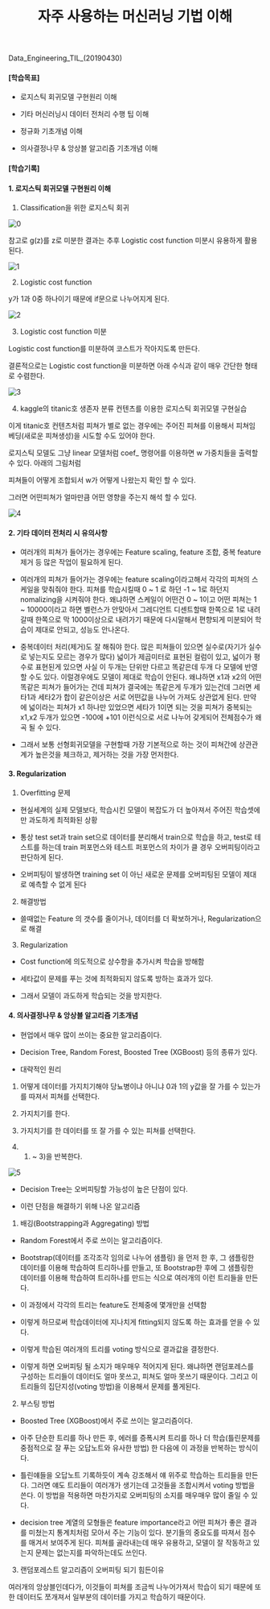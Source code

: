 ﻿---
layout: post
title: "자주 사용하는 머신러닝 기법 이해"
tags: [Data Engineering]
comments: true
---

Data_Engineering_TIL_(20190430)


#### [학습목표]

- 로지스틱 회귀모델 구현원리 이해


- 기타 머신러닝시 데이터 전처리 수행 팁 이해


- 정규화 기초개념 이해


- 의사결정나무 & 앙상블 알고리즘 기초개념 이해

#### [학습기록]


#### 1. 로지스틱 회귀모델 구현원리 이해

1) Classification을 위한 로지스틱 회귀

![0](https://user-images.githubusercontent.com/41605276/57009722-69764000-6c33-11e9-8609-a228e653e6f7.png)

참고로 g(z)를 z로 미분한 결과는 추후 Logistic cost function 미분시 유용하게 활용된다.

![1](https://user-images.githubusercontent.com/41605276/57009727-7135e480-6c33-11e9-9215-f997bdb2cfd2.jpg)

2) Logistic cost function

y가 1과 0중 하나이기 때문에 if문으로 나누어지게 된다.

![2](https://user-images.githubusercontent.com/41605276/57009736-7eeb6a00-6c33-11e9-8aa6-82814bfb3129.jpg)

3) Logistic cost function 미분

Logistic cost function를 미분하여 코스트가 작아지도록 만든다.

결론적으로는 Logistic cost function을 미분하면 아래 수식과 같이 매우 간단한 형태로 수렴한다.

![3](https://user-images.githubusercontent.com/41605276/57009747-8ad72c00-6c33-11e9-9ada-4a2430a7dbd1.png)

4) kaggle의 titanic호 생존자 분류 컨텐츠를 이용한 로지스틱 회귀모델 구현실습

이게 titanic호 컨텐츠처럼 피쳐가 별로 없는 경우에는 주어진 피쳐를 이용해서 피쳐임베딩(새로운 피쳐생성)을 시도할 수도 있어야 한다.

로지스틱 모델도 그냥 linear 모델처럼 coef_ 명령어를 이용하면 w 가중치들을 출력할 수 있다. 아래의 그림처럼

피쳐들이 어떻게 조합되서 w가 어떻게 나왔는지 확인 할 수 있다.

그러면 어떤피쳐가 얼마만큼 어떤 영향을 주는지 해석 할 수 있다.

![4](https://user-images.githubusercontent.com/41605276/57009757-93c7fd80-6c33-11e9-9aa2-f2d606a12d93.png)


#### 2. 기타 데이터 전처리 시 유의사항

- 여러개의 피쳐가 들어가는 경우에는 Feature scaling, feature 조합, 중복 feature 제거 등 많은 작업이 필요하게 된다.


- 여러개의 피쳐가 들어가는 경우에는 feature scaling이라고해서 각각의 피쳐의 스케일을 맞춰줘야 한다. 피쳐를 학습시킬때 0 ~ 1 로 하던 -1 ~ 1로 하던지 nomalizing을 시켜줘야 한다. 왜냐하면 스케일이 어떤건 0 ~ 1이고 어떤 피쳐는 1 ~ 10000이라고 하면 벨런스가 안맞아서 그레디언트 디센트할때 한쪽으로 1로 내려갈때 한쪽으로 막 1000이상으로 내려가기 때문에 다시말해서 편향되게 미분되어 학습이 제대로 안되고, 성능도 안나온다.


- 중복데이터 처리(제거)도 잘 해줘야 한다. 많은 피쳐들이 있으면 실수로(자기가 실수로 넣는지도 모르는 경우가 많다) 넓이가 제곱미터로 표현된 컬럼이 있고, 넓이가 평수로 표현된게 있으면 사실 이 두개는 단위만 다르고 똑같은데 두개 다 모델에 반영할 수도 있다. 이럴경우에도 모델이 제대로 학습이 안된다. 왜냐하면 x1과 x2의 어떤 똑같은 피쳐가 들어가는 건데 피쳐가 결국에는 똑같은게 두개가 있는건데 그러면 세타1과 세타2가 합이 같은이상은 서로 어떤값을 나누어 가져도 상관없게 된다. 만약에 넓이라는 피쳐가 x1 하나만 있었으면 세타가 1이면 되는 것을 피쳐가 중복되는 x1,x2 두개가 있으면 -100에 +101 이런식으로 서로 나누어 갖게되어 전체점수가 왜곡 될 수 있다. 


- 그래서 보통 선형회귀모델을 구현할때 가장 기본적으로 하는 것이 피쳐간에 상관관계가 높은것을 체크하고, 제거하는 것을 가장 먼저한다.


#### 3. Regularization

1) Overfitting 문제

- 현실세계의 실제 모델보다, 학습시킨 모델이 복잡도가 더 높아져서 주어진 학습셋에만 과도하게 최적화된 상황


- 통상 test set과 train set으로 데이터를 분리해서 train으로 학습을 하고, test로 테스트를 하는데 train 퍼포먼스와 테스트 퍼포먼스의 차이가 클 경우 오버피팅이라고 판단하게 된다.


- 오버피팅이 발생하면 training set 이 아닌 새로운 문제를 오버피팅된 모델이 제대로 예측할 수 없게 된다


2) 해결방법

- 쓸때없는 Feature 의 갯수를 줄이거나, 데이터를 더 확보하거나, Regularization으로 해결


3) Regularization

- Cost function에 의도적으로 상수항을 추가시켜 학습을 방해함


- 세타값이 문제를 푸는 것에 최적화되지 않도록 방하는 효과가 있다. 


- 그래서 모델이 과도하게 학습되는 것을 방지한다.


#### 4. 의사결정나무 & 앙상블 알고리즘 기초개념

- 현업에서 매우 많이 쓰이는 중요한 알고리즘이다.


- Decision Tree, Random Forest, Boosted Tree (XGBoost) 등의 종류가 있다.


- 대략적인 원리

1) 어떻게 데이터를 가지치기해야 당뇨병이냐 아니냐 0과 1의 y값을 잘 가를 수 있는가를 따져서 피쳐를 선택한다.

2) 가지치기를 한다.

3) 가지치기를 한 데이터를 또 잘 가를 수 있는 피쳐를 선택한다.

4) 1) ~ 3)을 반복한다.

![5](https://user-images.githubusercontent.com/41605276/57009769-9b87a200-6c33-11e9-8475-630432085e24.png)

- Decision Tree는 오버피팅할 가능성이 높은 단점이 있다.


- 이런 단점을 해결하기 위해 나온 알고리즘

1) 배깅(Bootstrapping과 Aggregating) 방법

- Random Forest에서 주로 쓰이는 알고리즘이다.


- Bootstrap(데이터를 조각조각 임의로 나누어 샘플링) 을 먼저 한 후, 그 샘플링한 데이터를 이용해 학습하여 트리하나를 만들고, 또 Bootstrap한 후에 그 샘플링한 데이터를 이용해 학습하여 트리하나를 만드는 식으로 여러개의 이런 트리들을 만든다.


- 이 과정에서 각각의 트리는 feature도 전체중에 몇개만을 선택함


- 이렇게 하므로써 학습데이터에 지나치게 fitting되지 않도록 하는 효과를 얻을 수 있다.


- 이렇게 학습된 여러개의 트리를 voting 방식으로 결과값을 결정한다.


- 이렇게 하면 오버피팅 될 소지가 매우매우 적어지게 된다. 왜냐하면 랜덤포레스를 구성하는 트리들이 데이터도 얼마 못쓰고, 피쳐도 얼마 못쓰기 때문이다. 그리고 이 트리들의 집단지성(voting 방법)을 이용해서 문제를 풀게된다.


2) 부스팅 방법

- Boosted Tree (XGBoost)에서 주로 쓰이는 알고리즘이다.


- 아주 단순한 트리를 하나 만든 후, 에러를 증폭시켜 트리를 하나 더 학습(틀린문제를 중점적으로 잘 푸는 오답노트와 유사한 방법) 한 다음에 이 과정을 반복하는 방식이다.


- 틀린얘들을 오답노트 기록하듯이 계속 강조해서 얘 위주로 학습하는 트리들을 만든다. 그러면 얘도 트리들이 여러개가 생기는데 고것들을 조합시켜서 voting 방법을 쓴다. 이 방법을 적용하면 마찬가지로 오버피팅의 소지를 매우매우 많이 줄일 수 있다.


- decision tree 계열의 모형들은 feature importance라고 어떤 피쳐가 좋은 결과를 미쳤는지 통계치처럼 모아서 주는 기능이 있다. 분기들의 중요도를 따져서 점수를 매겨서 보여주게 된다. 피쳐를 골라내는데 매우 유용하고, 모델이 잘 작동하고 있는지 문제는 없는지를 파악하는데도 쓰인다.


3) 랜덤포레스트 알고리즘이 오버피팅 되기 힘든이유

여러개의 앙상블인데다가, 이것들이 피쳐를 조금씩 나누어가져서 학습이 되기 때문에 또한 데이터도 쪼개져서 일부분의 데이터를 가지고 학습하기 때문이다.
